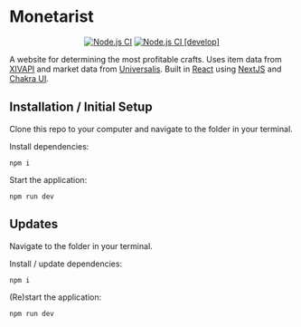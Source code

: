 # Monetarist

<div style="text-align:center">

[![Node.js CI](https://github.com/filliph/monetarist/actions/workflows/node.js.yml/badge.svg?branch=main)](https://github.com/filliph/monetarist/actions/workflows/node.js.yml)
[![Node.js CI [develop]](https://github.com/filliph/monetarist/actions/workflows/node.js-develop.yml/badge.svg?branch=develop)](https://github.com/filliph/monetarist/actions/workflows/node.js-develop.yml)
</div>

A website for determining the most profitable crafts. Uses item data from [XIVAPI](https://github.com/xivapi/ffxiv-datamining) and market data from [Universalis](https://universalis.app/). Built in [React](https://reactjs.org/) using [NextJS](https://nextjs.org/) and [Chakra UI](https://chakra-ui.com/).

## Installation / Initial Setup
Clone this repo to your computer and navigate to the folder in your terminal.

Install dependencies:
```
npm i
```

Start the application:
```
npm run dev
```

## Updates
Navigate to the folder in your terminal.

Install / update dependencies:
```
npm i
```

(Re)start the application:
```
npm run dev
```